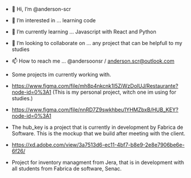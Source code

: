 - 👋 Hi, I’m @anderson-scr
- 👀 I’m interested in ... learning code
- 🌱 I’m currently learning ... Javascript with React and Python
- 💞️ I’m looking to collaborate on ... any project that can be helpfull to my studies
- 📫 How to reach me ... @andersoonsr / anderson.scr@outlook.com

- Some projects im currently working with.
- https://www.figma.com/file/mh8p4nkcnk1I5ZiWzDolUJ/Restaurante?node-id=0%3A1 (This is my personal project, witch one im using for studies.)

- https://www.figma.com/file/nnRD7Z9swkhbeu1YHMZbxB/HUB_KEY?node-id=0%3A1 
- The hub_key is a project that is currently in development by Fabrica de Software. This is the mockup that we build after meeting with the client.

- https://xd.adobe.com/view/3a7513d6-ec11-4bf7-b8e9-2e8e7906be6e-6f26/
- Project for inventory managment from Jera, that is in development with all students from Fabrica de software, Senac.


<!---
anderson-scr/anderson-scr is a ✨ special ✨ repository because its `README.md` (this file) appears on your GitHub profile.
You can click the Preview link to take a look at your changes.
--->
